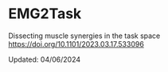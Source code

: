 # EMG2Task

Dissecting muscle synergies in the task space
https://doi.org/10.1101/2023.03.17.533096


Updated: 04/06/2024
